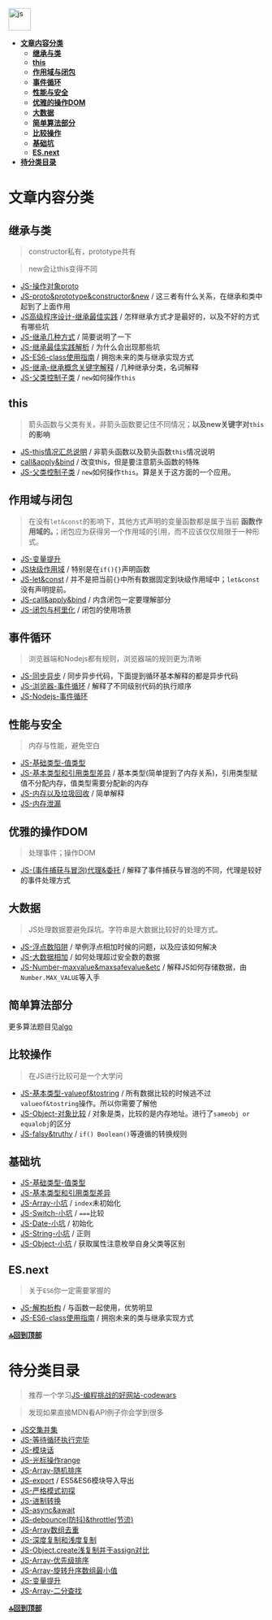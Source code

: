 <a href="https://github.com/JiangWeixian/JS-Tips/tree/master/Grammar#%E5%85%A8%E9%83%A8%E7%9B%AE%E5%BD%95"><img src="https://raw.githubusercontent.com/JiangWeixian/JS-Tips/master/img/javascript.png" height="44px" alt="js"></img></a>

<!-- TOC -->

- [**文章内容分类**](#文章内容分类)
  - [**继承与类**](#继承与类)
  - [**this**](#this)
  - [**作用域与闭包**](#作用域与闭包)
  - [**事件循环**](#事件循环)
  - [**性能与安全**](#性能与安全)
  - [**优雅的操作DOM**](#优雅的操作dom)
  - [**大数据**](#大数据)
  - [**简单算法部分**](#简单算法部分)
  - [**比较操作**](#比较操作)
  - [**基础坑**](#基础坑)
  - [**ES.next**](#esnext)
- [**待分类目录**](#待分类目录)

<!-- /TOC -->

# **文章内容分类**

## **继承与类**

> constructor私有，prototype共有

> new会让this变得不同

* [JS-操作对象proto](https://github.com/JiangWeixian/JS-Tips/blob/master/Grammar/JS-proto%E6%93%8D%E4%BD%9C%E6%8C%87%E5%8D%97.md)
* [JS-proto&prototype&constructor&new](https://github.com/JiangWeixian/JS-Tips/blob/master/Grammar/JS-__proto__%26%26prototype%26%26new.md) / 这三者有什么关系，在继承和类中起到了上面作用
* [JS高级程序设计-继承最佳实践](https://github.com/JiangWeixian/JS-Books/tree/master/JS%E9%AB%98%E7%BA%A7%E7%A8%8B%E5%BA%8F%E8%AE%BE%E8%AE%A1/CH4-%E5%8F%98%E9%87%8F%E4%BD%9C%E7%94%A8%E5%9F%9F%E5%86%85%E5%AD%98) / 怎样继承方式才是最好的，以及不好的方式有哪些坑
* [JS-继承几种方式](https://github.com/JiangWeixian/JS-Tips/blob/master/Grammar/JS-%E7%BB%A7%E6%89%BF.md) / 简要说明了一下
* [JS-继承最佳实践解析](https://github.com/JiangWeixian/JS-Tips/blob/master/Grammar/JS-%E7%BB%A7%E6%89%BF%E4%BB%A5%E5%8F%8A%E7%B1%BB-%E6%9C%80%E4%BD%B3%E5%AE%9E%E8%B7%B5%E8%A7%A3%E6%9E%90.md) / 为什么会出现那些坑
* [JS-ES6-class使用指南](https://github.com/JiangWeixian/JS-Tips/blob/master/Grammar/JS-%E7%BB%A7%E6%89%BF%E4%B8%8E%E7%B1%BB-classes6.md) / 拥抱未来的类与继承实现方式
* [JS-继承-继承概念关键字解释](https://github.com/JiangWeixian/JS-Tips/blob/master/Grammar/JS-%E7%BB%A7%E6%89%BF-%E5%85%B3%E9%94%AE%E5%AD%97%E8%A7%A3%E6%9E%90.md) / 几种继承分类，名词解释
* [JS-父类控制子类](https://github.com/JiangWeixian/JS-Tips/blob/master/Grammar/JS-%E7%B1%BB%E5%BA%94%E7%94%A8-%E7%88%B6%E7%B1%BB%E6%8E%A7%E5%88%B6%E5%AD%90%E7%B1%BB.md) / `new`如何操作`this`

## **this**

> 箭头函数与父类有关。非箭头函数要记住不同情况；**以及new关键字对`this`的影响**

* [JS-this情况汇总说明](https://github.com/JiangWeixian/JS-Tips/blob/master/Grammar/JS-this%E6%8C%87%E5%90%91%E6%80%BB%E7%BB%93.md) / 非箭头函数以及箭头函数`this`情况说明
* [call&apply&bind](https://github.com/JiangWeixian/JS-Tips/blob/master/Grammar/JS-call%26apply%26%E4%B8%8A%E4%B8%8B%E6%96%87%E7%8E%AF%E5%A2%83.md) / 改变this，但是要注意箭头函数的特殊
* [JS-父类控制子类](https://github.com/JiangWeixian/JS-Tips/blob/master/Grammar/JS-%E7%B1%BB%E5%BA%94%E7%94%A8-%E7%88%B6%E7%B1%BB%E6%8E%A7%E5%88%B6%E5%AD%90%E7%B1%BB.md) / `new`如何操作`this`。算是关于这方面的一个应用。

## **作用域与闭包**

> 在没有`let&const`的影响下，其他方式声明的变量函数都是属于当前 **函数作用域的。**；闭包应为获得另一个作用域的引用，而不应该仅仅局限于一种形式。

* [JS-变量提升](https://github.com/JiangWeixian/JS-Tips/blob/master/Grammar/JS-%E5%8F%98%E9%87%8F%E6%8F%90%E5%8D%87.md)
* [JS块级作用域](https://github.com/JiangWeixian/JS-Tips/blob/master/Grammar/JS%E5%9D%97%E7%BA%A7%E4%BD%9C%E7%94%A8%E5%9F%9F.md) / 特别是在`if(){}`声明函数
* [JS-let&const](https://github.com/JiangWeixian/JS-Books/tree/master/ES6%E5%85%A5%E9%97%A8/CH02-let%26const) / 并不是把当前`{}`中所有数据固定到块级作用域中；`let&const`没有声明提前。
* [JS-call&apply&bind](https://github.com/JiangWeixian/JS-Tips/blob/master/Grammar/JS-call%26apply%26%E4%B8%8A%E4%B8%8B%E6%96%87%E7%8E%AF%E5%A2%83.md) / 内含闭包一定要理解部分
* [JS-闭包与柯里化](https://github.com/JiangWeixian/JS-Tips/blob/master/Grammar/JS-%E9%97%AD%E5%8C%85-%E6%9F%AF%E9%87%8C%E5%8C%96.md) / 闭包的使用场景

## **事件循环**

> 浏览器端和Nodejs都有规则，浏览器端的规则更为清晰

* [JS-同步异步](https://github.com/JiangWeixian/JS-Tips/blob/master/Grammar/JS-%E5%90%8C%E6%AD%A5%E5%BC%82%E6%AD%A5.md) / 同步异步代码，下面提到循环基本解释的都是异步代码
* [JS-浏览器-事件循环](https://github.com/JiangWeixian/JS-Tips/blob/master/Grammar/JS-Promise%26EventLoop%E5%87%BD%E6%95%B0%E6%89%A7%E8%A1%8C%E9%98%9F%E5%88%97.md) / 解释了不同级别代码的执行顺序
* [JS-Nodejs-事件循环](https://github.com/JiangWeixian/JS-Tips/blob/master/Grammar/JS-Node%E7%9A%84Eventloop.md)

## **性能与安全**

> 内存与性能，避免空白

* [JS-基础类型-值类型](https://github.com/JiangWeixian/JS-Tips/blob/master/Grammar/JS-%E5%9F%BA%E6%9C%AC%E7%B1%BB%E5%9E%8B-%E5%80%BC%E7%B1%BB%E5%9E%8B.md) 
* [JS-基本类型和引用类型差异](https://github.com/JiangWeixian/JS-Tips/blob/master/Grammar/JS-%E5%9F%BA%E6%9C%AC%E7%B1%BB%E5%9E%8B-%E5%80%BC%E7%B1%BB%E5%9E%8B%E5%92%8C%E5%BC%95%E7%94%A8%E7%B1%BB%E5%9E%8B%E5%B7%AE%E5%BC%82.md) / 基本类型(简单提到了内存关系)，引用类型赋值不分配内存，值类型需要分配新的内存
* [JS-内存以及垃圾回收](https://github.com/JiangWeixian/JS-Tips/blob/master/Grammar/JS-%E5%86%85%E5%AD%98%E6%9C%BA%E5%88%B6%E5%92%8C%E5%9E%83%E5%9C%BE%E5%9B%9E%E6%94%B6.md) / 简单解释
* [JS-内存泄漏]()

## **优雅的操作DOM**

> 处理事件；操作DOM

* [JS-(事件捕获与冒泡)代理&委托](https://github.com/JiangWeixian/JS-Tips/blob/master/Grammar/JS-%E4%BA%8B%E4%BB%B6%E4%BB%A3%E7%90%86.md) / 解释了事件捕获与冒泡的不同，代理是较好的事件处理方式


## **大数据**

> JS处理数据要避免踩坑。字符串是大数据比较好的处理方式。

* [JS-浮点数陷阱](https://github.com/JiangWeixian/JS-Tips/blob/master/Grammar/JS-%E6%B5%AE%E7%82%B9%E6%95%B0%E9%99%B7%E9%98%B1.md) / 举例浮点相加时候的问题，以及应该如何解决
* [JS-大数据相加](https://github.com/JiangWeixian/JS-Tips/blob/master/Grammar/JS-%E5%AE%9E%E7%8E%B0%E5%A4%A7%E6%95%B4%E6%95%B0%E7%9B%B8%E5%8A%A0.md) / 如何处理超过安全数的数据
* [JS-Number-maxvalue&maxsafevalue&etc](https://github.com/JiangWeixian/JS-Tips/blob/master/Grammar/JS-Number-maxvalue%E7%9B%B8%E5%85%B3.md) / 解释JS如何存储数据，由`Number.MAX_VALUE`等入手

## **简单算法部分**

更多算法题目见[algo](https://github.com/JiangWeixian/Algo)

## **比较操作**

> 在JS进行比较可是一个大学问

* [JS-基本类型-valueof&tostring](https://github.com/JiangWeixian/JS-Tips/blob/master/Grammar/JS-%E5%9F%BA%E6%9C%AC%E7%B1%BB%E5%9E%8B-valueof%26toString.md) / 所有数据比较的时候逃不过`valueof&tostring`操作。所以你需要了解他
* [JS-Object-对象比较](https://github.com/JiangWeixian/JS-Tips/blob/master/Grammar/JS-Object-%E5%A6%82%E4%BD%95%E6%AF%94%E8%BE%83%E5%AF%B9%E8%B1%A1.md) / 对象是类，比较的是内存地址。进行了`sameobj or equalobj`的区分
* [JS-falsy&truthy]() / `if() Boolean()`等遵循的转换规则

## **基础坑**

* [JS-基础类型-值类型](https://github.com/JiangWeixian/JS-Tips/blob/master/Grammar/JS-%E5%9F%BA%E6%9C%AC%E7%B1%BB%E5%9E%8B-%E5%80%BC%E7%B1%BB%E5%9E%8B.md) 
* [JS-基本类型和引用类型差异](https://github.com/JiangWeixian/JS-Tips/blob/master/Grammar/JS-%E5%9F%BA%E6%9C%AC%E7%B1%BB%E5%9E%8B-%E5%80%BC%E7%B1%BB%E5%9E%8B%E5%92%8C%E5%BC%95%E7%94%A8%E7%B1%BB%E5%9E%8B%E5%B7%AE%E5%BC%82.md)
* [JS-Array-小坑](https://github.com/JiangWeixian/JS-Tips/blob/master/Grammar/JS-Array-%E5%B0%8F%E5%9D%91.md) / `index`未初始化
* [JS-Switch-小坑](https://github.com/JiangWeixian/JS-Tips/blob/master/Grammar/JS-switch.md) / `===`比较
* [JS-Date-小坑](https://github.com/JiangWeixian/JS-Tips/blob/master/Grammar/JS-Date-%E5%9D%91%E6%B1%87%E6%80%BB.md) / 初始化
* [JS-String-小坑](https://github.com/JiangWeixian/JS-Tips/blob/master/Grammar/JS-string-%E5%9D%91%E6%80%BB%E7%BB%93.md) / 正则
* [JS-Object-小坑](https://github.com/JiangWeixian/JS-Tips/blob/master/Grammar/JS-%E5%87%A0%E7%A7%8D%E8%8E%B7%E5%8F%96%E5%B1%9E%E6%80%A7%E6%96%B9%E6%B3%95.md) / 获取属性注意枚举自身父类等区别

## **ES.next**

> 关于`ES6`你一定需要掌握的

* [JS-解构析构](https://github.com/JiangWeixian/JS-Books/tree/master/ES6%E5%85%A5%E9%97%A8/CH03-%E8%A7%A3%E6%9E%84%E6%9E%90%E6%9E%84) / 与函数一起使用，优势明显
* [JS-ES6-class使用指南](https://github.com/JiangWeixian/JS-Tips/blob/master/Grammar/JS-%E7%BB%A7%E6%89%BF%E4%B8%8E%E7%B1%BB-classes6.md) / 拥抱未来的类与继承实现方式

**[🔝回到顶部](#以文章内容分类)**

# **待分类目录**

> 推荐一个学习[JS-编程挑战的好网站-codewars](https://www.codewars.com)

> 发现如果直接MDN看API例子你会学到很多

* [JS交集并集](https://github.com/JiangWeixian/JS-Tips/blob/master/Grammar/JS%E4%BA%A4%E9%9B%86%E5%B9%B6%E9%9B%86%E7%AD%89.md)
* [JS-等待循环执行完毕](https://github.com/JiangWeixian/JS-Tips/blob/master/Grammar/JS-%E7%AD%89%E5%BE%85%E5%BE%AA%E7%8E%AF%E6%89%A7%E8%A1%8C%E5%AE%8C%E6%AF%95.md)
* [JS-模块话](https://github.com/JiangWeixian/JS-Tips/blob/master/Grammar/JS%20-%20%E6%A8%A1%E5%9D%97%E8%AF%9D.md)
* [JS-光标操作range](https://github.com/JiangWeixian/JS-Tips/blob/master/Grammar/JS-%E5%85%89%E6%A0%87%E6%93%8D%E4%BD%9Crange.md)
* [JS-Array-随机排序](https://github.com/JiangWeixian/JS-Tips/blob/master/Grammar/JS-Array-%E9%9A%8F%E6%9C%BA%E6%8E%92%E5%BA%8F.md)
* [JS-export](https://github.com/JiangWeixian/JS-Tips/blob/master/Grammar/JS-export.md) / ES5&ES6模块导入导出
* [JS-严格模式初探](https://github.com/JiangWeixian/JS-Tips/blob/master/Grammar/JS-%E4%B8%A5%E6%A0%BC%E6%A8%A1%E5%BC%8F.md)
* [JS-进制转换](https://github.com/JiangWeixian/JS-Tips/blob/master/Grammar/JS-%E8%BF%9B%E5%88%B6%E8%BD%AC%E6%8D%A2.md)
* [JS-async&await](https://github.com/JiangWeixian/JS-Tips/blob/master/Grammar/JS-async%26await.md)
* [JS-debounce(防抖)&throttle(节流)](https://github.com/JiangWeixian/JS-Tips/blob/master/Grammar/JS-debounce%26throttle.md)
* [JS-Array数组去重](https://github.com/JiangWeixian/JS-Tips/blob/master/Grammar/JS-Array-%E5%8E%BB%E9%87%8D%E5%A4%8D.md)
* [JS-深度复制和浅度复制](https://github.com/JiangWeixian/JS-Tips/blob/master/Grammar/JS-%E5%AE%9E%E7%8E%B0%E6%B7%B1%E5%BA%A6%E5%A4%8D%E5%88%B6.md)
* [JS-Object.create浅复制并于assign对比](https://github.com/JiangWeixian/JS-Tips/blob/master/Grammar/JS-%E6%B5%85%E5%B1%82%E8%B5%8B%E5%80%BC%E4%B9%8BObject.create.md)
* [JS-Array-优先级排序](https://github.com/JiangWeixian/JS-Tips/blob/master/Grammar/JS-Array-%E4%BC%98%E5%85%88%E7%BA%A7%E6%8E%92%E5%BA%8F.md)
* [JS-Array-旋转升序数组最小值](https://github.com/JiangWeixian/JS-Tips/blob/master/Grammar/JS/JS-Array-%E6%89%BE%E5%88%B0%E6%9C%80%E5%B0%8F.js)
* [JS-变量提升](https://github.com/JiangWeixian/JS-Tips/blob/master/Grammar/JS-%E5%8F%98%E9%87%8F%E6%8F%90%E5%8D%87.md)
* [JS-Array-二分查找](https://github.com/JiangWeixian/JS-Tips/blob/master/Grammar/JS-Array-%E4%BA%8C%E5%88%86%E6%9F%A5%E6%89%BE.md)

**[🔝回到顶部](#全部目录)**



